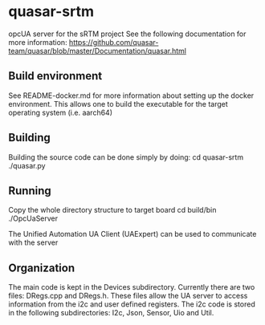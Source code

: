 # quasar-srtm

opcUA server for the sRTM project
See the following documentation for more information:
    https://github.com/quasar-team/quasar/blob/master/Documentation/quasar.html

## Build environment

See README-docker.md for more information about setting up the docker environment. This allows one to build the executable for the target operating system (i.e. aarch64)

## Building
Building the source code can be done simply by doing:
  cd quasar-srtm
  ./quasar.py 


## Running
Copy the whole directory structure to target board
  cd build/bin
  ./OpcUaServer

  The Unified Automation UA Client (UAExpert) can be used to communicate with the server

## Organization
  The main code is kept in the Devices subdirectory. Currently there are two files: DRegs.cpp and DRegs.h. These files allow the UA server to access information from the i2c and user defined registers. The i2c code is stored in the following subdirectories: I2c, Json, Sensor, Uio and Util.